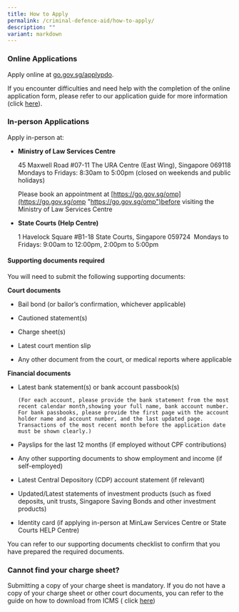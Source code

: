 ```yaml
---
title: How to Apply
permalink: /criminal-defence-aid/how-to-apply/
description: ""
variant: markdown
---
```

### Online Applications

Apply online at [go.gov.sg/applypdo](https://go.gov.sg/applypdo).

If you encounter difficulties and need help with the completion of the online application form, please refer to our application guide for more information (click [here](/files/Online%20application%20guide.pdf)).

### In-person Applications

Apply in-person at:    

* **Ministry of Law Services Centre**
     
	 45 Maxwell Road #07-11 The URA Centre (East Wing), Singapore 069118  
	 Mondays to Fridays: 8:30am to 5:00pm (closed on weekends and public  holidays)
	 
	 Please book an appointment at [https://go.gov.sg/omp](https://go.gov.sg/omp "https://go.gov.sg/omp")before visiting the Ministry of Law Services Centre
	 
* **State Courts (Help Centre)** 

    1 Havelock Square #B1-18 State Courts, Singapore 059724  Mondays to Fridays: 9:00am to 12:00pm, 2:00pm to 5:00pm

#### Supporting documents required

You will need to submit the following supporting documents:

**Court documents**

*   Bail bond (or bailor’s confirmation, whichever applicable)

* Cautioned statement(s)

* Charge sheet(s)

* Latest court mention slip

*  Any other document from the court, or medical reports where applicable

**Financial documents**

* Latest bank statement(s) or bank account passbook(s)

      (For each account, please provide the bank statement from the most recent calendar month,showing your full name, bank account number. For bank passbooks, please provide the first page with the account holder name and account number, and the last updated page. Transactions of the most recent month before the application date must be shown clearly.)

* Payslips for the last 12 months (if employed without CPF contributions)

*  Any other supporting documents to show employment and income (if self-employed)

* Latest Central Depository (CDP) account statement (if relevant)

*  Updated/Latest statements of investment products (such as fixed deposits, unit trusts, Singapore Saving Bonds and other investment products)

* Identity card (if applying in-person at MinLaw Services Centre or State Courts HELP Centre)

You can refer to our supporting documents checklist to confirm that you have prepared the required documents.

### Cannot find your charge sheet?

Submitting a copy of your charge sheet is mandatory. If you do not have a copy of your charge sheet or other court documents, you can refer to the guide on how to download from ICMS ( click [here](/files/Guide%20on%20how%20to%20download%20charge%20sheet%20for%20ICMS.pdf))